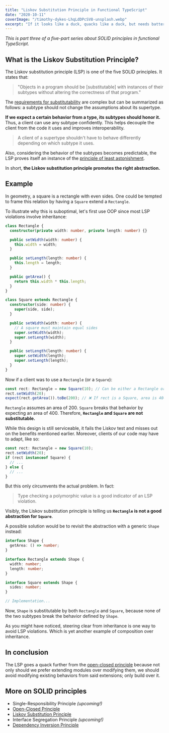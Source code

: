 ```yaml
---
title: "Liskov Substitution Principle in Functional TypeScript"
date: "2020-10-11"
coverImage: "/timothy-dykes-LhqLdDPcSV8-unsplash.webp"
excerpt: "If it looks like a duck, quacks like a duck, but needs batteries, you probably have the wrong abstraction."
---
```


_This is part three of a five-part series about SOLID principles in functional TypeScript._

## What is the Liskov Substitution Principle?

The Liskov substitution principle (LSP) is one of the five SOLID principles. It states that:

> "Objects in a program should be [substitutable] with instances of their subtypes without altering the correctness of that program."

The [requirements for substitutability](https://en.wikipedia.org/wiki/Liskov_substitution_principle#Principle) are complex but can be summarized as follows:
a subtype should not change the assumptions about its supertype.

**If we expect a certain behavior from a type, its subtypes should honor it.** Thus, a client can use any subtype confidently.
This helps decouple the client from the code it uses and improves interoperability.

> A client of a supertype shouldn't have to behave differently depending on which subtype it uses.

Also, considering the behavior of the subtypes becomes predictable, the LSP proves itself an instance of the [principle of least astonishment](https://en.wikipedia.org/wiki/Principle_of_least_astonishment).

In short, **the Liskov substitution principle promotes the right abstraction.**

## Example

In geometry, a square is a rectangle with even sides.
One could be tempted to frame this relation by having a `Square` extend a `Rectangle`.

To illustrate why this is suboptimal, let's first use OOP since most LSP violations involve inheritance:

```ts
class Rectangle {
  constructor(private width: number, private length: number) {}

  public setWidth(width: number) {
    this.width = width;
  }

  public setLength(length: number) {
    this.length = length;
  }

  public getArea() {
    return this.width * this.length;
  }
}
```

```ts
class Square extends Rectangle {
  constructor(side: number) {
    super(side, side);
  }

  public setWidth(width: number) {
    // A square must maintain equal sides
    super.setWidth(width);
    super.setLength(width);
  }

  public setLength(length: number) {
    super.setWidth(length);
    super.setLength(length);
  }
}
```

Now if a client was to use a `Rectangle` (or a `Square`):

```ts
const rect: Rectangle = new Square(10); // Can be either a Rectangle or a Square
rect.setWidth(20);
expect(rect.getArea()).toBe(200); // ❌ If rect is a Square, area is 400
```

`Rectangle` assumes an area of 200. `Square` breaks that behavior by expecting an area of 400.
Therefore, **`Rectangle` and `Square` are not substitutable.**

While this design is still serviceable, it fails the Liskov test and misses out on the benefits mentioned earlier.
Moreover, clients of our code may have to adapt, like so:

```ts
const rect: Rectangle = new Square(10);
rect.setWidth(20);
if (rect instanceof Square) {
  // ...
} else {
  // ...
}
```

But this only circumvents the actual problem. In fact:

> Type checking a polymorphic value is a good indicator of an LSP violation.

Visibly, the Liskov substitution principle is telling us **`Rectangle` is not a good abstraction for `Square`**.

A possible solution would be to revisit the abstraction with a generic `Shape` instead:

```ts
interface Shape {
  getArea: () => number;
}

interface Rectangle extends Shape {
  width: number;
  length: number;
}

interface Square extends Shape {
  sides: number;
}

// Implementation...
```

Now, `Shape` is substitutable by both `Rectangle` and `Square`, because none of the two subtypes break the behavior defined by `Shape`.

As you might have noticed, steering clear from inheritance is one way to avoid LSP violations.
Which is yet another example of composition over inheritance.

## In conclusion

The LSP goes a quack further from the [open-closed principle](/open-closed-principle-in-functional-typescript) because not only should we prefer extending modules over modifying them, we should avoid modifying existing behaviors from said extensions; only build over it.

## More on SOLID principles

- Single-Responsibility Principle _(upcoming!)_
- [Open-Closed Principle](/open-closed-principle-in-functional-typescript)
- [Liskov Substitution Principle](/liskov-substitution-principle-in-functional-typescript)
- Interface Segregation Principle _(upcoming!)_
- [Dependency Inversion Principle](/dependency-inversion-principle-in-functional-typescript)
